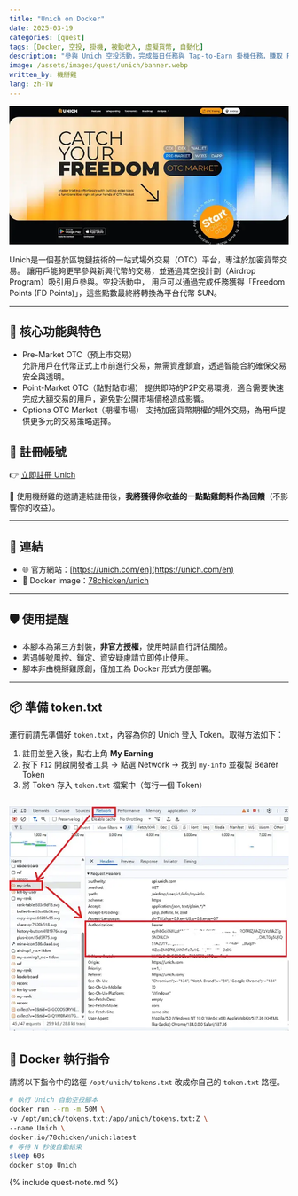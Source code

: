 ```yaml
---
title: "Unich on Docker"
date: 2025-03-19
categories: [quest]
tags: [Docker, 空投, 掛機, 被動收入, 虛擬貨幣, 自動化]
description: "參與 Unich 空投活動，完成每日任務與 Tap-to-Earn 掛機任務，賺取 Freedom Points 並兌換 UN 代幣。"
image: /assets/images/quest/unich/banner.webp
written_by: 機掰雞
lang: zh-TW
---
```


![Unich 空投封面圖](/assets/images/quest/unich/banner.webp)

Unich是一個基於區塊鏈技術的一站式場外交易（OTC）平台，專注於加密貨幣交易。
讓用戶能夠更早參與新興代幣的交易，並通過其空投計劃（Airdrop Program）吸引用戶參與。空投活動中，
用戶可以通過完成任務獲得「Freedom Points (FD Points)」，這些點數最終將轉換為平台代幣 $UN。

---

## 🌟 核心功能與特色

- Pre-Market OTC（預上市交易）  
  允許用戶在代幣正式上市前進行交易，無需資產鎖倉，透過智能合約確保交易安全與透明。
- Point-Market OTC（點對點市場）
  提供即時的P2P交易環境，適合需要快速完成大額交易的用戶，避免對公開市場價格造成影響。
- Options OTC Market（期權市場）
  支持加密貨幣期權的場外交易，為用戶提供更多元的交易策略選擇。




## 📝 註冊帳號

👉 [立即註冊 Unich](https://unich.com/en/airdrop/sign-up?ref=D2W614)

🎉 使用機掰雞的邀請連結註冊後，**我將獲得你收益的一點點雞飼料作為回饋**（不影響你的收益）。

---

## 🔗 連結

- 🌐 官方網站：[https://unich.com/en](https://unich.com/en)
- 🐳 Docker image：[78chicken/unich](https://hub.docker.com/r/78chicken/unich)

---

## 🛡️ 使用提醒

- 本腳本為第三方封裝，**非官方授權**，使用時請自行評估風險。
- 若遇帳號風控、鎖定、資安疑慮請立即停止使用。
- 腳本非由機掰雞原創，僅加工為 Docker 形式方便部署。

---

## 📦 準備 token.txt

運行前請先準備好 `token.txt`，內容為你的 Unich 登入 Token。取得方法如下：

1. 註冊並登入後，點右上角 **My Earning**
2. 按下 `F12` 開啟開發者工具 → 點選 Network → 找到 `my-info` 並複製 Bearer Token
3. 將 Token 存入 `token.txt` 檔案中（每行一個 Token）

![Unich token1](/assets/images/quest/unich/img_1.webp)
---

## 🐳 Docker 執行指令

請將以下指令中的路徑 `/opt/unich/tokens.txt` 改成你自己的 `token.txt` 路徑。

```bash
# 執行 Unich 自動空投腳本
docker run --rm -m 50M \ 
-v /opt/unich/tokens.txt:/app/unich/tokens.txt:Z \
--name Unich \
docker.io/78chicken/unich:latest
# 等待 N 秒後自動結束
sleep 60s
docker stop Unich
``` 
{% include quest-note.md %}
